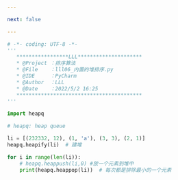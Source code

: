 ```yaml
---

next: false

---
```




<BlogInfo id="1375" title="7.内置的堆排序" author="白日梦想猿" pv=0 read_times=0 pre_cost_time="0分27秒" category="排序算法" tag_list="['排序算法']" create_time="2022.05.02 16:25:05" update_time="2023.03.05 11:36:42" />

```python
# -*- coding: UTF-8 -*-
'''
   *****************LLL*********************
   * @Project ：排序算法                       
   * @File    ：lll06_内置的堆排序.py                  
   * @IDE     ：PyCharm             
   * @Author  ：LLL                         
   * @Date    ：2022/5/2 16:25             
   *****************************************
'''

import heapq

# heapq: heap queue

li = [(232332, 12), (1, 'a'), (3, 3), (2, 1)]
heapq.heapify(li)  # 建堆

for i in range(len(li)):
    # heapq.heappush(li,0) #放一个元素到堆中
    print(heapq.heappop(li))  # 每次都是排除最小的一个元素

```



<ActionBox />
